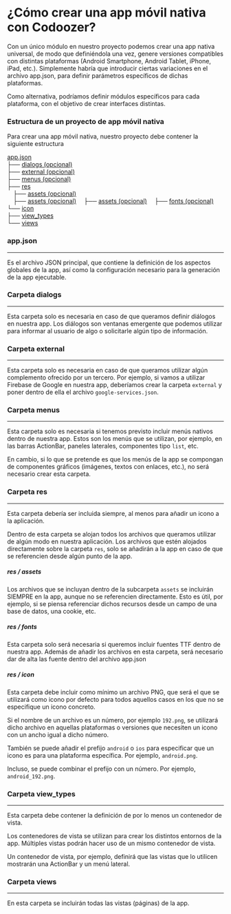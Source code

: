# ¿Cómo crear una app móvil nativa con Codoozer?

Con un único módulo en nuestro proyecto podemos crear una app nativa universal, de modo que definiéndola una vez, genere versiones compatibles con distintas plataformas (Android Smartphone, Android Tablet, iPhone, iPad, etc.). Simplemente habría que introducir ciertas variaciones en el archivo app.json, para definir parámetros específicos de dichas plataformas.

Como alternativa, podríamos definir módulos específicos para cada plataforma, con el objetivo de crear interfaces distintas.

### Estructura de un proyecto de app móvil nativa

Para crear una app móvil nativa, nuestro proyecto debe contener la siguiente estructura

[app.json](app.json)  
├── [dialogs (opcional)](dialogs)  
├── [external (opcional)](external)  
├── [menus (opcional)](menus)  
├── [res](res)  
&emsp;├── [assets (opcional)](res)  
&emsp;├── [assets (opcional)](res) 
&emsp;├── [assets (opcional)](res) 
&emsp;├── [fonts (opcional)](res)&nbsp;
&emsp;└── [icon](res)  
├── [view_types](view_types)  
└── [views](views)  


### app.json
---
Es el archivo JSON principal, que contiene la definición de los aspectos globales de la app, así como la configuración necesario para la generación de la app ejecutable.



### Carpeta dialogs
---
Esta carpeta solo es necesaria en caso de que queramos definir diálogos en nuestra app. Los diálogos son ventanas emergente que podemos utilizar para informar al usuario de algo o solicitarle algún tipo de información.



### Carpeta external
---
Esta carpeta solo es necesaria en caso de que queramos utilizar algún complemento ofrecido por un tercero. Por ejemplo, si vamos a utilizar Firebase de Google en nuestra app, deberíamos crear la carpeta `external` y poner dentro de ella el archivo `google-services.json`.




### Carpeta menus
---
Esta carpeta solo es necesaria si tenemos previsto incluir menús nativos dentro de nuestra app. Estos son los menús que se utilizan, por ejemplo, en las barras ActionBar, paneles laterales, componentes tipo `list`, etc.

En cambio, si lo que se pretende es que los menús de la app se compongan de componentes gráficos (imágenes, textos con enlaces, etc.), no será necesario crear esta carpeta.



### Carpeta res
---
Esta carpeta debería ser incluida siempre, al menos para añadir un icono a la aplicación.

Dentro de esta carpeta se alojan todos los archivos que queramos utilizar de algún modo en nuestra aplicación. Los archivos que estén alojados directamente sobre la carpeta `res`, solo se añadirán a la app en caso de que se referencien desde algún punto de la app.

##### res / assets

Los archivos que se incluyan dentro de la subcarpeta `assets` se incluirán SIEMPRE en la app, aunque no se referencien directamente. Esto es útil, por ejemplo, si se piensa referenciar dichos recursos desde un campo de una base de datos, una cookie, etc.

##### res / fonts

Esta carpeta solo será necesaria si queremos incluir fuentes TTF dentro de nuestra app. Además de añadir los archivos en esta carpeta, será necesario dar de alta las fuente dentro del archivo app.json

##### res / icon

Esta carpeta debe incluir como mínimo un archivo PNG, que será el que se utilizará como icono por defecto para todos aquellos casos en los que no se especifique un icono concreto.

Si el nombre de un archivo es un número, por ejemplo `192.png`, se utilizará dicho archivo en aquellas plataformas o versiones que necesiten un icono con un ancho igual a dicho número.

También se puede añadir el prefijo `android` o `ios` para especificar que un icono es para una plataforma específica. Por ejemplo, `android.png`.

Incluso, se puede combinar el prefijo con un número. Por ejemplo, `android_192.png`.



### Carpeta view_types
---
Esta carpeta debe contener la definición de por lo menos un contenedor de vista.

Los contenedores de vista se utilizan para crear los distintos entornos de la app. Múltiples vistas podrán hacer uso de un mismo contenedor de vista.

Un contenedor de vista, por ejemplo, definirá que las vistas que lo utilicen mostrarán una ActionBar y un menú lateral.



### Carpeta views
---
En esta carpeta se incluirán todas las vistas (páginas) de la app.
